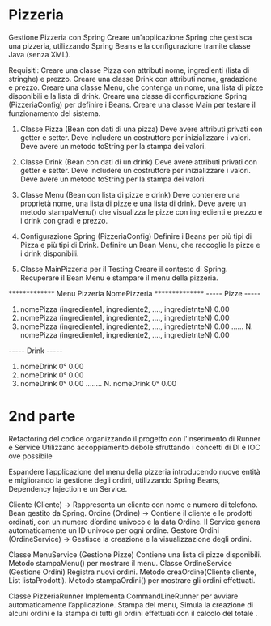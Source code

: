 # Pizzeria
 Gestione Pizzeria con Spring
Creare un’applicazione Spring che gestisca una pizzeria, utilizzando Spring Beans
e la configurazione tramite classe Java (senza XML).

Requisiti:
Creare una classe Pizza con attributi nome, ingredienti (lista di stringhe) e prezzo.
Creare una classe Drink con attributi nome, gradazione e prezzo.
Creare una classe Menu, che contenga un nome, una lista di pizze disponibili e la lista di drink.
Creare una classe di configurazione Spring (PizzeriaConfig) per definire i Beans.
Creare una classe Main per testare il funzionamento del sistema.

1. Classe Pizza (Bean con dati di una pizza)
Deve avere attributi privati con getter e setter.
Deve includere un costruttore per inizializzare i valori.
Deve avere un metodo toString per la stampa dei valori.

2. Classe Drink (Bean con dati di un drink)
Deve avere attributi privati con getter e setter.
Deve includere un costruttore per inizializzare i valori.
Deve avere un metodo toString per la stampa dei valori.

3. Classe Menu (Bean con lista di pizze e drink)
Deve contenere una proprietà nome, una lista di pizze e una lista di drink.
Deve avere un metodo stampaMenu() che visualizza le pizze con ingredienti e prezzo
e i drink con gradi e prezzo.

4. Configurazione Spring (PizzeriaConfig)
Definire i Beans per più tipi di Pizza e più tipi di Drink.
Definire un Bean Menu, che raccoglie le pizze e i drink disponibili.

5. Classe MainPizzeria per il Testing
Creare il contesto di Spring.
Recuperare il Bean Menu e stampare il menu della pizzeria.

************* Menu Pizzeria NomePizzeria **************
----- Pizze -----
1. nomePizza (ingrediente1, ingrediente2, ...., ingredietnteN) 0.00
2. nomePizza (ingrediente1, ingrediente2, ...., ingredietnteN) 0.00
3. nomePizza (ingrediente1, ingrediente2, ...., ingredietnteN) 0.00
......
N. nomePizza (ingrediente1, ingrediente2, ...., ingredietnteN) 0.00

----- Drink -----
1. nomeDrink 0° 0.00
2. nomeDrink 0° 0.00
3. nomeDrink 0° 0.00
........
N. nomeDrink 0° 0.00

# 2nd parte
Refactoring del codice
organizzando  il progetto con l'inserimento di Runner e Service
Utilizzano accoppiamento debole sfruttando i concetti di DI e IOC ove possibile

Espandere l’applicazione del menu della pizzeria introducendo nuove entità
e migliorando la gestione degli ordini,
utilizzando Spring Beans, Dependency Injection e un Service.

Cliente (Cliente) → Rappresenta un cliente con nome e numero di telefono. Bean gestito da Spring.
Ordine (Ordine) → Contiene il cliente e le prodotti ordinati, con un numero d’ordine univoco e la data Ordine.
                    Il Service genera automaticamente un ID univoco per ogni ordine.
Gestore Ordini (OrdineService) → Gestisce la creazione e la visualizzazione degli ordini.

Classe MenuService (Gestione Pizze) Contiene una lista di pizze disponibili. Metodo stampaMenu() per mostrare il menu.
Classe OrdineService (Gestione Ordini) Registra nuovi ordini. Metodo creaOrdine(Cliente cliente, List<Prodotto> listaProdotti).
                        Metodo stampaOrdini() per mostrare gli ordini effettuati.

Classe PizzeriaRunner
Implementa CommandLineRunner per avviare automaticamente l’applicazione.
Stampa del menu, Simula la creazione di alcuni ordini e la stampa di tutti gli ordini effettuati con il calcolo del totale .
